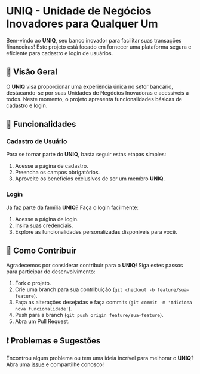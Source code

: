 # UNIQ - Unidade de Negócios Inovadores para Qualquer Um

Bem-vindo ao **UNIQ**, seu banco inovador para facilitar suas transações financeiras! Este projeto está focado em fornecer uma plataforma segura e eficiente para cadastro e login de usuários.

## 🚀 Visão Geral

O **UNIQ** visa proporcionar uma experiência única no setor bancário, destacando-se por suas Unidades de Negócios Inovadoras e acessíveis a todos. Neste momento, o projeto apresenta funcionalidades básicas de cadastro e login.

## 💼 Funcionalidades

### Cadastro de Usuário

Para se tornar parte do **UNIQ**, basta seguir estas etapas simples:

1. Acesse a página de cadastro.
2. Preencha os campos obrigatórios.
3. Aproveite os benefícios exclusivos de ser um membro **UNIQ**.

### Login

Já faz parte da família **UNIQ**? Faça o login facilmente:

1. Acesse a página de login.
2. Insira suas credenciais.
3. Explore as funcionalidades personalizadas disponíveis para você.

## 🤝 Como Contribuir

Agradecemos por considerar contribuir para o **UNIQ**! Siga estes passos para participar do desenvolvimento:

1. Fork o projeto.
2. Crie uma branch para sua contribuição (`git checkout -b feature/sua-feature`).
3. Faça as alterações desejadas e faça commits (`git commit -m 'Adiciona nova funcionalidade'`).
4. Push para a branch (`git push origin feature/sua-feature`).
5. Abra um Pull Request.

## ❗ Problemas e Sugestões

Encontrou algum problema ou tem uma ideia incrível para melhorar o **UNIQ**? Abra uma [issue](https://github.com/seu-usuario/uniq-bank/issues) e compartilhe conosco!
